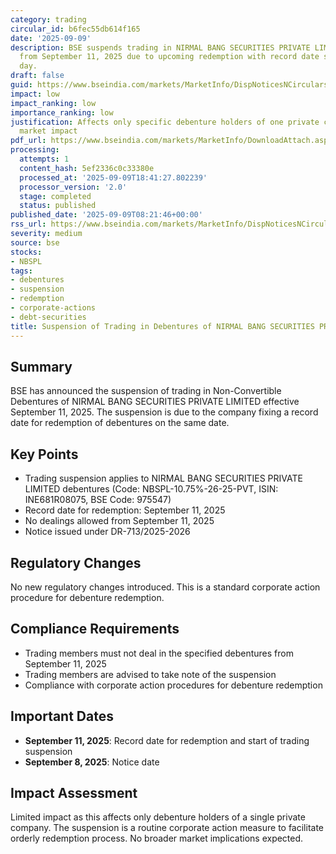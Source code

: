 ```yaml
---
category: trading
circular_id: b6fec55db614f165
date: '2025-09-09'
description: BSE suspends trading in NIRMAL BANG SECURITIES PRIVATE LIMITED debentures
  from September 11, 2025 due to upcoming redemption with record date set for same
  day.
draft: false
guid: https://www.bseindia.com/markets/MarketInfo/DispNoticesNCirculars.aspx?Noticeid={CA7E2AE4-DCE4-46E0-AF1B-78B13B908328}&noticeno=20250909-14&dt=09/09/2025&icount=14&totcount=70&flag=0
impact: low
impact_ranking: low
importance_ranking: low
justification: Affects only specific debenture holders of one private company, limited
  market impact
pdf_url: https://www.bseindia.com/markets/MarketInfo/DownloadAttach.aspx?id=20250909-14&attachedId=
processing:
  attempts: 1
  content_hash: 5ef2336c0c33380e
  processed_at: '2025-09-09T18:41:27.802239'
  processor_version: '2.0'
  stage: completed
  status: published
published_date: '2025-09-09T08:21:46+00:00'
rss_url: https://www.bseindia.com/markets/MarketInfo/DispNoticesNCirculars.aspx?Noticeid={CA7E2AE4-DCE4-46E0-AF1B-78B13B908328}&noticeno=20250909-14&dt=09/09/2025&icount=14&totcount=70&flag=0
severity: medium
source: bse
stocks:
- NBSPL
tags:
- debentures
- suspension
- redemption
- corporate-actions
- debt-securities
title: Suspension of Trading in Debentures of NIRMAL BANG SECURITIES PRIVATE LIMITED
---
```


## Summary

BSE has announced the suspension of trading in Non-Convertible Debentures of NIRMAL BANG SECURITIES PRIVATE LIMITED effective September 11, 2025. The suspension is due to the company fixing a record date for redemption of debentures on the same date.

## Key Points

- Trading suspension applies to NIRMAL BANG SECURITIES PRIVATE LIMITED debentures (Code: NBSPL-10.75%-26-25-PVT, ISIN: INE681R08075, BSE Code: 975547)
- Record date for redemption: September 11, 2025
- No dealings allowed from September 11, 2025
- Notice issued under DR-713/2025-2026

## Regulatory Changes

No new regulatory changes introduced. This is a standard corporate action procedure for debenture redemption.

## Compliance Requirements

- Trading members must not deal in the specified debentures from September 11, 2025
- Trading members are advised to take note of the suspension
- Compliance with corporate action procedures for debenture redemption

## Important Dates

- **September 11, 2025**: Record date for redemption and start of trading suspension
- **September 8, 2025**: Notice date

## Impact Assessment

Limited impact as this affects only debenture holders of a single private company. The suspension is a routine corporate action measure to facilitate orderly redemption process. No broader market implications expected.